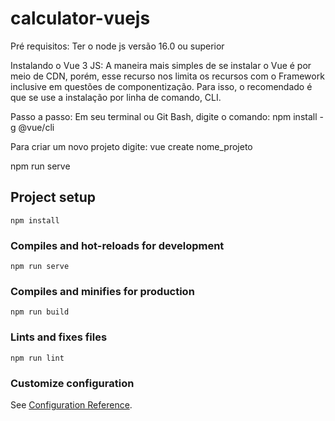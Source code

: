 # calculator-vuejs

Pré requisitos: Ter o node js versão 16.0 ou superior

Instalando o Vue 3 JS:
A maneira mais simples de se instalar o Vue é por meio de CDN,
porém, esse recurso nos limita os recursos com o Framework inclusive
em questões de componentização. Para isso, o recomendado é que se use 
a instalação por linha de comando, CLI.

Passo a passo:
Em seu terminal ou Git Bash, digite o comando:
npm install -g @vue/cli

Para criar um novo projeto digite:
vue create nome_projeto


npm run serve

## Project setup
```
npm install
```

### Compiles and hot-reloads for development
```
npm run serve
```

### Compiles and minifies for production
```
npm run build
```

### Lints and fixes files
```
npm run lint
```

### Customize configuration
See [Configuration Reference](https://cli.vuejs.org/config/).

